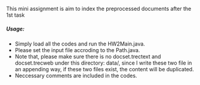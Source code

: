 This mini assignment is aim to index the preprocessed documents after the 1st task  
##### Usage:

- Simply load all the codes and run the HW2Main.java.
- Please set the input file accroding to the Path.java.
- Note that, please make sure there is no docset.trectext and docset.trecweb under this directory: data/, since I write these two file in an appending way, if these two files exist, the content will be duplicated.
- Neccessary comments are included in the codes. 
